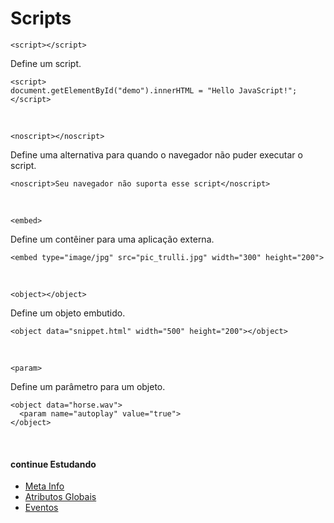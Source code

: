 # Scripts 
`<script></script>`

Define um script.

	<script>
	document.getElementById("demo").innerHTML = "Hello JavaScript!";
	</script>
<br>

`<noscript></noscript>`

Define uma alternativa para quando o navegador não puder executar o script.

	<noscript>Seu navegador não suporta esse script</noscript>
<br>

`<embed>`

Define um contêiner para uma aplicação externa.

	<embed type="image/jpg" src="pic_trulli.jpg" width="300" height="200">
<br>

`<object></object>`

Define um objeto embutido.

	<object data="snippet.html" width="500" height="200"></object>
<br>

`<param>`

Define um parâmetro para um objeto.

	<object data="horse.wav">
	  <param name="autoplay" value="true">
	</object>
<br>

#### continue Estudando
- <a href="https://github.com/wesleybertipaglia/html-para-iniciantes/blob/main/12.%20Meta%20Info.md">Meta Info</a>
- <a href="https://github.com/wesleybertipaglia/html-para-iniciantes/blob/main/Atributos%20Globais.md">Atributos Globais</a>
- <a href="https://github.com/wesleybertipaglia/html-para-iniciantes/blob/main/Eventos.md">Eventos</a>
